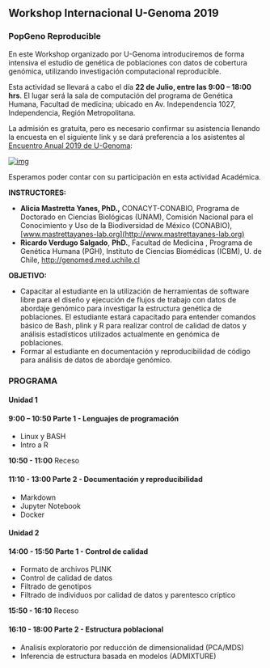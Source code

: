 ## Workshop Internacional U-Genoma 2019

### PopGeno Reproducible

En este Workshop organizado por U-Genoma introduciremos de forma intensiva el estudio de genética de poblaciones con datos de cobertura genómica, utilizando investigación computacional reproducible.

Esta actividad se llevará a cabo el día **22 de Julio, entre las 9:00 – 18:00 hrs**.  El lugar será la sala de computación del programa de Genética Humana, Facultad de medicina; ubicado en Av. Independencia 1027, Independencia, Región Metropolitana.

La admisión es gratuita, pero es necesario confirmar su asistencia llenando la encuesta en el siguiente link y se dará preferencia a los asistentes al [Encuentro Anual 2019 de U-Genoma](https://ugenoma.cl/2019/encuentro-anual-u-genoma/):

[![img](https://ugenoma.cl/wp-content/uploads/2019/06/boton-inscripcic3b3n.png)](https://forms.gle/f3cBD5A33BBC92p96)

Esperamos poder contar con su participación en esta actividad Académica.

**INSTRUCTORES:**

- **Alicia Mastretta Yanes, PhD.,**  CONACYT-CONABIO, Programa de Doctorado en Ciencias Biológicas (UNAM), Comisión Nacional para el Conocimiento y Uso de la Biodiversidad de México (CONABIO), [www.mastrettayanes-lab.org](http://www.mastrettayanes-lab.org)
- **Ricardo Verdugo Salgado**, **PhD.**, Facultad de Medicina , Programa de Genética Humana (PGH), Instituto de Ciencias Biomédicas (ICBM), U. de Chile, [http://genomed.med.uchile.cl ](http://genomed.med.uchile.cl)

**OBJETIVO:**

- Capacitar al estudiante en la utilización de herramientas de software libre para el diseño y ejecución de flujos de trabajo con datos de abordaje genómico para investigar la estructura genética de poblaciones. El estudiante estará capacitado para entender comandos básico de Bash, plink y R para realizar control de calidad de datos y análisis estadísticos utilizados actualmente en genómica de poblaciones.
- Formar al estudiante en documentación y reproducibilidad de código para análisis de datos de abordaje genómico.

### **PROGRAMA**

#### Unidad 1

#### **9:00 – 10:50** Parte 1 - Lenguajes de programación

- Linux y BASH
- Intro a R

**10:50 - 11:00** Receso

#### **11:10 - 13:00** Parte 2 - Documentación y reproducibilidad

- Markdown
- Jupyter Notebook
- Docker

#### Unidad 2

#### **14:00 - 15:50** Parte 1 - Control de calidad

- Formato de archivos PLINK
- Control de calidad de datos
- Filtrado de genotipos
- Filtrado de individuos por calidad de datos y parentesco críptico

**15:50 - 16:10** Receso

#### **16:10 - 18:00** Parte 2 - Estructura poblacional

- Analisis exploratorio por reducción de dimensionalidad (PCA/MDS)
- Inferencia de estructura basada en modelos (ADMIXTURE)

 

 

